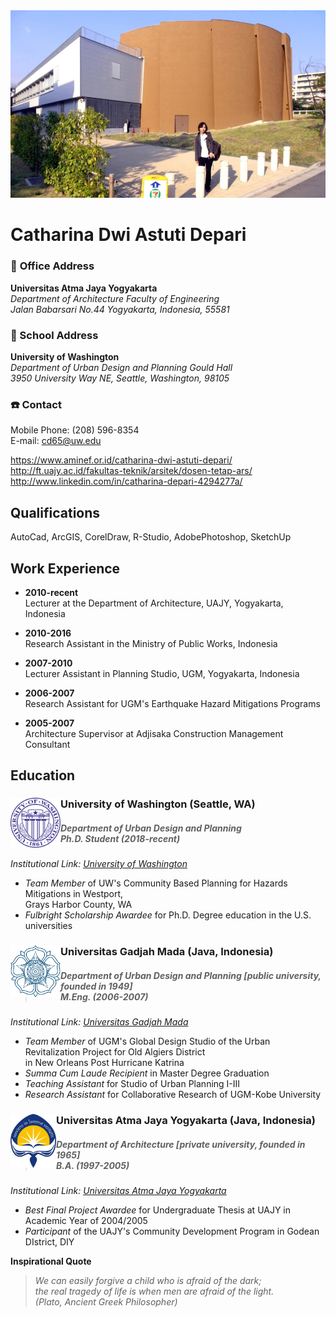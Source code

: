 <img src="images/rsz_catharina.jpg" width="950">
<br>

# Catharina Dwi Astuti Depari

### :office: **Office Address**
**Universitas Atma Jaya Yogyakarta** <br>*Department of Architecture Faculty of Engineering* <br>*Jalan Babarsari No.44 Yogyakarta, Indonesia, 55581*

### :school: School Address
**University of Washington** <br>*Department of Urban Design and Planning Gould Hall* <br> *3950 University Way NE, Seattle, Washington, 98105*

### :telephone: Contact
Mobile Phone: (208) 596-8354 <br> E-mail: cd65@uw.edu

https://www.aminef.or.id/catharina-dwi-astuti-depari/<br> http://ft.uajy.ac.id/fakultas-teknik/arsitek/dosen-tetap-ars/ <br> http://www.linkedin.com/in/catharina-depari-4294277a/


## Qualifications

AutoCad, ArcGIS, CorelDraw, R-Studio, AdobePhotoshop, SketchUp

## Work Experience

- **2010-recent** <br> Lecturer at the Department of Architecture, UAJY, Yogyakarta, Indonesia

- **2010-2016** <br> Research Assistant in the Ministry of Public Works, Indonesia

- **2007-2010** <br> Lecturer Assistant in Planning Studio, UGM, Yogyakarta, Indonesia

- **2006-2007** <br> Research Assistant for UGM's Earthquake Hazard Mitigations Programs

- **2005-2007** <br> Architecture Supervisor at Adjisaka Construction Management Consultant

## Education
### University of Washington (Seattle, WA) <img src="images/UW_Seal_Purple_26851.png" width="80" align="left"> <br>
>##### Department of Urban Design and Planning <br> Ph.D. Student (2018-recent) <br>
*Institutional Link: [University of Washington](http://urbdp.be.washington.edu/)*

- *Team Member* of UW's Community Based Planning for Hazards Mitigations in Westport, <br> Grays Harbor County, WA
- *Fulbright Scholarship Awardee* for Ph.D. Degree education in the U.S. universities

### Universitas Gadjah Mada (Java, Indonesia) <img src="images/images1/ugm.jpg" width="80" align="left"><br>
>##### Department of Urban Design and Planning [public university, founded in 1949]<br> M.Eng. (2006-2007)<br>
*Institutional Link: [Universitas Gadjah Mada](http://archiplan.ugm.ac.id/en/programmes1/architecture/)*

- *Team Member* of UGM's Global Design Studio of the Urban Revitalization Project for Old Algiers District <br> in New Orleans Post Hurricane Katrina
- *Summa Cum Laude Recipient* in Master Degree Graduation
- *Teaching Assistant* for Studio of Urban Planning I-III
- *Research Assistant* for Collaborative Research of UGM-Kobe University

### Universitas Atma Jaya Yogyakarta (Java, Indonesia) <img src="images/logo-uajy-png-7.png" width="73" align="left"> <br>
>#####  Department of Architecture [private university, founded in 1965] <br> B.A. (1997-2005)<br>
*Institutional Link: [Universitas Atma Jaya Yogyakarta](http://www.uajy.ac.id/program-studi/sarjana/program-studi-arsitektur/)*<br>

- *Best Final Project Awardee* for Undergraduate Thesis at UAJY in Academic Year of 2004/2005
- *Participant* of the UAJY's Community Development Program in Godean DIstrict, DIY

**Inspirational Quote**
>*We can easily forgive a child who is afraid of the dark; <br> the real tragedy of life is when men are afraid of the light.<br>(Plato, Ancient Greek Philosopher)*
